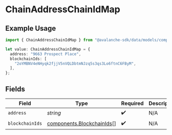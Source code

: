 # ChainAddressChainIdMap

## Example Usage

```typescript
import { ChainAddressChainIdMap } from "@avalanche-sdk/data/models/components";

let value: ChainAddressChainIdMap = {
  address: "9663 Prospect Place",
  blockchainIds: [
    "2oYMBNV4eNHyqk2fjjV5nVQLDbtmNJzq5s3qs3Lo6ftnC6FByM",
  ],
};
```

## Fields

| Field                                                                  | Type                                                                   | Required                                                               | Description                                                            |
| ---------------------------------------------------------------------- | ---------------------------------------------------------------------- | ---------------------------------------------------------------------- | ---------------------------------------------------------------------- |
| `address`                                                              | *string*                                                               | :heavy_check_mark:                                                     | N/A                                                                    |
| `blockchainIds`                                                        | [components.BlockchainIds](../../models/components/blockchainids.md)[] | :heavy_check_mark:                                                     | N/A                                                                    |